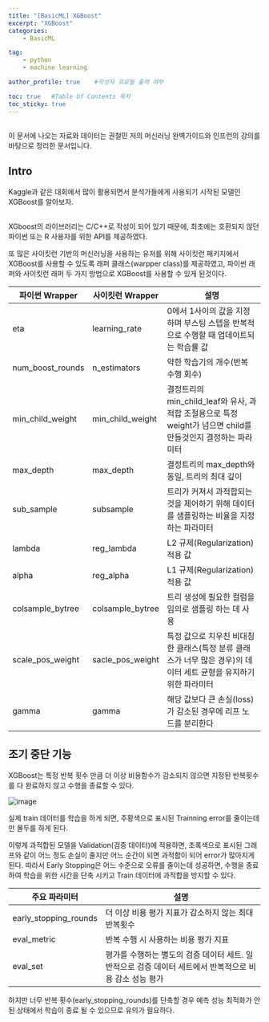 ```yaml
---
title: "[BasicML] XGBoost"
excerpt: "XGBoost"
categories:
    - BasicML

tag:
    - python
    - machine learning

author_profile: true    #작성자 프로필 출력 여부

toc: true   #Table Of Contents 목차 
toc_sticky: true
---
```

## 
이 문서에 나오는 자료와 데이터는 권철민 저의 머신러닝 완벽가이드와 인프런의 강의를 바탕으로 정리한 문서입니다.

## Intro
Kaggle과 같은 대회에서 많이 활용되면서 분석가들에게 사용되기 시작된 모델인 XGBoost를 알아보자.

##
XGboost의 라이브러리는 C/C++로 작성이 되어 있기 때문에, 최초에는 호환되지 않던 파이썬 또는 R 사용자를 위한 API를 제공하였다. 

또 많은 사이킷런 기반의 머신러닝을 사용하는 유저를 위해 사이킷런 패키지에서 XGBoost를 사용할 수 있도록 래퍼 클래스(warpper class)를 제공하였고, 파이썬 래퍼와 사이킷런 래퍼 두 가지 방법으로 XGBoost를 사용할 수 있게 된것이다.



|파이썬 Wrapper|사이킷런 Wrapper |설명|
|----|----|----|
|eta|learning_rate| 0에서 1사이의 값을 지정하며 부스팅 스텝을 반복적으로 수행할 때 업데이트되는 학습률 값|
|num_boost_rounds|n_estimators|약한 학습기의 개수(반복 수행 회수)|
|min_child_weight|min_child_weight|결정트리의 min_child_leaf와 유사, 과적합 조절용으로 특정 weight가 넘으면 child를 만들것인지 결정하는 파라미터|
|max_depth|max_depth|결정트리의 max_depth와 동일, 트리의 최대 깊이|
|sub_sample|subsample|트리가 커져서 과적합되는 것을 제어하기 위해 데이터를 샘플링하는 비율을 지정하는 파라미터|
|lambda|reg_lambda|L2 규제(Regularization) 적용 값|
|alpha|reg_alpha|L1 규제(Regularization) 적용 값|
|colsample_bytree|colsample_bytree|트리 생성에 필요한 컬럼을 임의로 샘플링 하는 데 사용|
|scale_pos_weight|sacle_pos_weight|특정 값으로 치우친 비대칭한 클래스(특정 분류 클래스가 너무 많은 경우)의 데이터 세트 균형을 유지하기 위한 파라미터|
|gamma|gamma|해당 값보다 큰 손실(loss)가 감소된 경우에 리프 노드를 분리한다|


## 조기 중단 기능

XGBoost는 특정 반복 횟수 만큼 더 이상 비용함수가 감소되지 않으면 지정된 반복횟수를 다 완료하지 않고 수행을 종료할 수 있다.

![image](https://user-images.githubusercontent.com/81638919/147891312-c729ac0e-4493-4bf8-bf21-4a00c6d75a1f.png)

실제 train 데이터를 학습을 하게 되면, 주황색으로 표시된 Trainning error를 줄이는데만 몰두를 하게 된다. 

이렇게 과적합된 모델을 Validation(검증 데이터)에 적용하면, 초록색으로 표시된 그래프와 같이 어느 정도 손실이 줄지만 어느 순간이 되면 과적합이 되어 error가 많아지게 된다.
따라서 Early Stopping은 어느 수준으로 오류를 줄이는데 성공하면, 수행을 종료하여 학습을 위한 시간을 단축 시키고 Train 데이터에 과적합을 방지할 수 있다.


|주요 파라미터|설명|
|----|----|
|early_stopping_rounds|더 이상 비용 평가 지표가 감소하지 않는 최대 반복횟수|
|eval_metric|반복 수행 시 사용하는 비용 평가 지표|
|eval_set|평가를 수행하는 별도의 검증 데이터 세트. 일반적으로 검증 데이터 세트에서 반복적으로 비용 감소 성능 평가|


하지만 너무 반복 횟수(early_stopping_rounds)를 단축할 경우 예측 성능 최적화가 안된 상태에서 학습이 종료 될 수 있으므로 유의가 필요하다.
